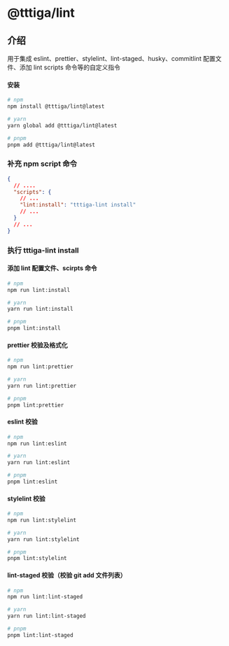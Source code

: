 # @tttiga/lint

## 介绍

用于集成 eslint、prettier、stylelint、lint-staged、husky、commitlint 配置文件、添加 lint scripts 命令等的自定义指令

#### 安装

```bash
# npm
npm install @tttiga/lint@latest

# yarn
yarn global add @tttiga/lint@latest

# pnpm
pnpm add @tttiga/lint@latest
```

### 补充 npm script 命令

```json
{
  // ....
  "scripts": {
    // ...
    "lint:install": "tttiga-lint install"
    // ...
  }
  // ...
}
```

### 执行 tttiga-lint install

#### 添加 lint 配置文件、scirpts 命令

```bash
# npm
npm run lint:install

# yarn
yarn run lint:install

# pnpm
pnpm lint:install
```

#### prettier 校验及格式化

```bash
# npm
npm run lint:prettier

# yarn
yarn run lint:prettier

# pnpm
pnpm lint:prettier
```

#### eslint 校验

```bash
# npm
npm run lint:eslint

# yarn
yarn run lint:eslint

# pnpm
pnpm lint:eslint
```

#### stylelint 校验

```bash
# npm
npm run lint:stylelint

# yarn
yarn run lint:stylelint

# pnpm
pnpm lint:stylelint
```

#### lint-staged 校验（校验 git add 文件列表）

```bash
# npm
npm run lint:lint-staged

# yarn
yarn run lint:lint-staged

# pnpm
pnpm lint:lint-staged
```
